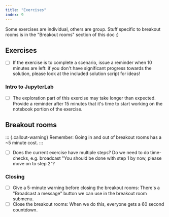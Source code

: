```yaml
---
title: "Exercises"
index: 9
---
```


Some exercises are individual, others are group. Stuff specific to breakout rooms is in
the "Breakout rooms" section of this doc :)


## Exercises

- [ ] If the exercise is to complete a scenario, issue a reminder when 10 minutes are
      left: if you don't have significant progress towards the solution, please look at
      the included solution script for ideas!


### Intro to JupyterLab

- [ ] The exploration part of this exercise may take longer than expected. Provide a
      reminder after 15 minutes that it's time to start working on the notebook portion
      of the exercise.


## Breakout rooms

::: {.callout-warning}
Remember: Going in and out of breakout rooms has a ~5 minute cost.
:::

- [ ] Does the current exercise have multiple steps? Do we need to do time-checks, e.g.
      broadcast "You should be done with step 1 by now, please move on to step 2"?


### Closing

- [ ] Give a 5-minute warning before closing the breakout rooms: There's a "Broadcast a
      message" button we can use in the breakout room submenu.
- [ ] Close the breakout rooms: When we do this, everyone gets a 60 second countdown.
